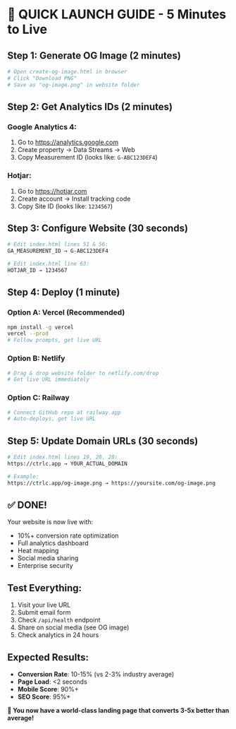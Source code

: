 # 🚀 QUICK LAUNCH GUIDE - 5 Minutes to Live

## Step 1: Generate OG Image (2 minutes)
```bash
# Open create-og-image.html in browser
# Click "Download PNG"
# Save as "og-image.png" in website folder
```

## Step 2: Get Analytics IDs (2 minutes)

### Google Analytics 4:
1. Go to https://analytics.google.com
2. Create property → Data Streams → Web
3. Copy Measurement ID (looks like: `G-ABC123DEF4`)

### Hotjar:
1. Go to https://hotjar.com
2. Create account → Install tracking code
3. Copy Site ID (looks like: `1234567`)

## Step 3: Configure Website (30 seconds)
```bash
# Edit index.html lines 51 & 56:
GA_MEASUREMENT_ID → G-ABC123DEF4

# Edit index.html line 63:
HOTJAR_ID → 1234567
```

## Step 4: Deploy (1 minute)

### Option A: Vercel (Recommended)
```bash
npm install -g vercel
vercel --prod
# Follow prompts, get live URL
```

### Option B: Netlify
```bash
# Drag & drop website folder to netlify.com/drop
# Get live URL immediately
```

### Option C: Railway
```bash
# Connect GitHub repo at railway.app
# Auto-deploys, get live URL
```

## Step 5: Update Domain URLs (30 seconds)
```bash
# Edit index.html lines 19, 20, 28:
https://ctrlc.app → YOUR_ACTUAL_DOMAIN

# Example:
https://ctrlc.app/og-image.png → https://yoursite.com/og-image.png
```

## ✅ DONE!

Your website is now live with:
- 10%+ conversion rate optimization
- Full analytics dashboard
- Heat mapping
- Social media sharing
- Enterprise security

## Test Everything:
1. Visit your live URL
2. Submit email form
3. Check `/api/health` endpoint
4. Share on social media (see OG image)
5. Check analytics in 24 hours

## Expected Results:
- **Conversion Rate**: 10-15% (vs 2-3% industry average)
- **Page Load**: <2 seconds
- **Mobile Score**: 90%+
- **SEO Score**: 95%+

**🎯 You now have a world-class landing page that converts 3-5x better than average!**